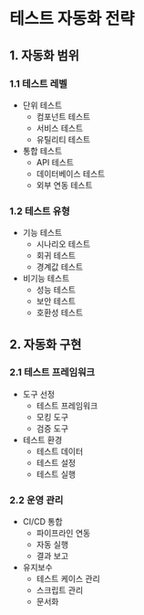 # 테스트 자동화 전략

## 1. 자동화 범위

### 1.1 테스트 레벨
- 단위 테스트
  - 컴포넌트 테스트
  - 서비스 테스트
  - 유틸리티 테스트
- 통합 테스트
  - API 테스트
  - 데이터베이스 테스트
  - 외부 연동 테스트

### 1.2 테스트 유형
- 기능 테스트
  - 시나리오 테스트
  - 회귀 테스트
  - 경계값 테스트
- 비기능 테스트
  - 성능 테스트
  - 보안 테스트
  - 호환성 테스트

## 2. 자동화 구현

### 2.1 테스트 프레임워크
- 도구 선정
  - 테스트 프레임워크
  - 모킹 도구
  - 검증 도구
- 테스트 환경
  - 테스트 데이터
  - 테스트 설정
  - 테스트 실행

### 2.2 운영 관리
- CI/CD 통합
  - 파이프라인 연동
  - 자동 실행
  - 결과 보고
- 유지보수
  - 테스트 케이스 관리
  - 스크립트 관리
  - 문서화 